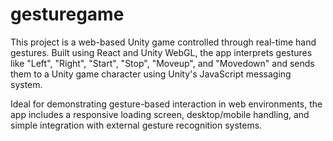 # gesturegame
This project is a web-based Unity game controlled through real-time hand gestures. Built using React and Unity WebGL, the app interprets gestures like "Left", "Right", "Start", "Stop", "Moveup", and "Movedown" and sends them to a Unity game character using Unity's JavaScript messaging system.

Ideal for demonstrating gesture-based interaction in web environments, the app includes a responsive loading screen, desktop/mobile handling, and simple integration with external gesture recognition systems.
